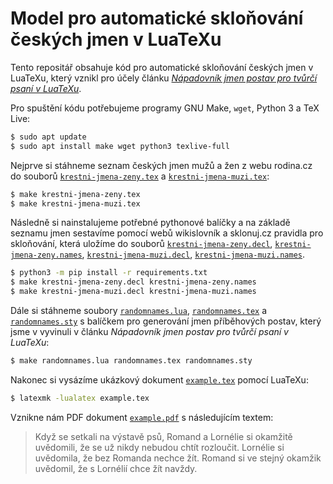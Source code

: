 # Model pro automatické skloňování českých jmen v LuaTeXu

Tento repositář obsahuje kód pro automatické skloňování českých jmen v LuaTeXu,
který vznikl pro účely článku [*Nápadovník jmen postav pro tvůrčí psaní v
LuaTeXu*][1].

Pro spuštění kódu potřebujeme programy GNU Make, `wget`, Python 3 a TeX Live:

``` bash
$ sudo apt update
$ sudo apt install make wget python3 texlive-full
```

Nejprve si stáhneme seznam českých jmen mužů a žen z webu rodina.cz
do souborů [`krestni-jmena-zeny.tex`][6] a [`krestni-jmena-muzi.tex`][7]:

``` bash
$ make krestni-jmena-zeny.tex
$ make krestni-jmena-muzi.tex
```

Následně si nainstalujeme potřebné pythonové balíčky a na základě seznamu
jmen sestavíme pomocí webů wikislovník a sklonuj.cz pravidla pro skloňování,
která uložíme do souborů [`krestni-jmena-zeny.decl`][2],
[`krestni-jmena-zeny.names`][3], [`krestni-jmena-muzi.decl`][4],
[`krestni-jmena-muzi.names`][5].

``` bash
$ python3 -m pip install -r requirements.txt
$ make krestni-jmena-zeny.decl krestni-jmena-zeny.names
$ make krestni-jmena-muzi.decl krestni-jmena-muzi.names
```

Dále si stáhneme soubory [`randomnames.lua`][10], [`randomnames.tex`][11] a
[`randomnames.sty`][12] s balíčkem pro generování jmen příběhových postav,
který jsme v vyvinuli v článku *Nápadovník jmen postav pro tvůrčí psaní v
LuaTeXu*:

``` bash
$ make randomnames.lua randomnames.tex randomnames.sty
```

Nakonec si vysázíme ukázkový dokument [`example.tex`][8] pomocí LuaTeXu:

``` bash
$ latexmk -lualatex example.tex
```

Vznikne nám PDF dokument [`example.pdf`][9] s následujícím textem:

> Když se setkali na výstavě psů, Romand a Lornélie si okamžitě uvědomili, že
> se už nikdy nebudou chtít rozloučit. Lornélie si uvědomila, že bez Romanda
> nechce žít. Romand si ve stejný okamžik uvědomil, že s Lornélií chce žít
> navždy.

 [1]:  https://github.com/witiko/character-name-generator-for-creative-writing-in-luatex
 [2]:  https://github.com/xvrabcov/declension_names/releases/download/krestni-jmena-zeny.decl
 [3]:  https://github.com/xvrabcov/declension_names/releases/download/krestni-jmena-zeny.names
 [4]:  https://github.com/xvrabcov/declension_names/releases/download/krestni-jmena-muzi.decl
 [5]:  https://github.com/xvrabcov/declension_names/releases/download/krestni-jmena-muzi.names
 [6]:  https://github.com/witiko/character-name-generator-for-creative-writing-in-luatex/releases/download/krestni-jmena-zeny.tex
 [7]:  https://github.com/witiko/character-name-generator-for-creative-writing-in-luatex/releases/download/krestni-jmena-muzi.tex
 [8]:  https://github.com/xvrabcov/declension_names/blob/example/example.tex
 [9]:  https://github.com/xvrabcov/declension_names/releases/download/example.pdf
 [10]: https://github.com/witiko/character-name-generator-for-creative-writing-in-luatex/releases/download/latest/randomnames.lua
 [11]: https://github.com/witiko/character-name-generator-for-creative-writing-in-luatex/releases/download/latest/randomnames.tex
 [12]: https://github.com/witiko/character-name-generator-for-creative-writing-in-luatex/releases/download/latest/randomnames.sty
